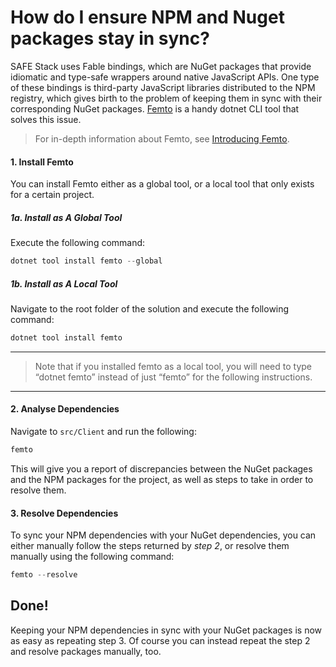 # How do I ensure NPM and Nuget packages stay in sync?
SAFE Stack uses Fable bindings, which are NuGet packages that provide idiomatic and type-safe wrappers around native JavaScript APIs. One type of these bindings is third-party JavaScript libraries distributed to the NPM registry, which gives birth to the problem of keeping them in sync with their corresponding NuGet packages. [Femto](https://github.com/Zaid-Ajaj/Femto) is a handy dotnet CLI tool that solves this issue. 

> For in-depth information about Femto, see [Introducing Femto](https://fable.io/blog/Introducing-Femto.html).

#### 1. Install Femto
You can install Femto either as a global tool, or a local tool that only exists for a certain project.
##### 1a. Install as A Global Tool
Execute the following command:
```powershell
dotnet tool install femto --global
```
##### 1b. Install as A Local Tool
Navigate to the root folder of the solution and execute the following command:
```powershell
dotnet tool install femto
```

---

> Note that if you installed femto as a local tool, you will need to type “dotnet femto” instead of just “femto” for the following instructions.

---

#### 2. Analyse Dependencies
Navigate to `src/Client` and run the following:
```powershell
femto
```
This will give you a report of discrepancies between the NuGet packages and the NPM packages for the project, as well as steps to take in order to resolve them.

#### 3. Resolve Dependencies
To sync your NPM dependencies with your NuGet dependencies, you can either manually follow the steps returned by *step 2*, or resolve them manually using the following command:
```powershell
femto --resolve
```

## Done!
Keeping your NPM dependencies in sync with your NuGet packages is now as easy as repeating step 3. Of course you can instead repeat the step 2 and resolve packages manually, too.